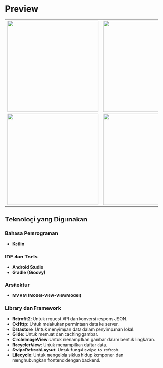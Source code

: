 # Preview

<table>
  <tr>
    <td><img src="https://github.com/user-attachments/assets/85975582-8366-4a85-b2fa-737cf7d753ae" width="300" /></td>
    <td><img src="https://github.com/user-attachments/assets/ac30666c-15e3-4d60-a224-0d04a8757956" width="300" /></td>
    <td><img src="https://github.com/user-attachments/assets/456faf4f-d03d-424d-ad66-2fc1e30ba820" width="300" /></td>
  </tr>
  <tr>
    <td><img src="https://github.com/user-attachments/assets/4fe2fd5c-edf2-4ab0-8bc5-6da4022526f7" width="300" /></td>
    <td><img src="https://github.com/user-attachments/assets/0e399984-20d7-40e8-a82d-6b75aaa3b392" width="300" /></td>
    <td><img src="https://github.com/user-attachments/assets/682d0613-3fc3-4075-a174-e221c8eda855" width="300" /></td>
  </tr>
</table>



## Teknologi yang Digunakan

<h3>Bahasa Pemrograman</h3>
<ul>
  <li><strong>Kotlin</strong></li>
</ul>

<h3>IDE dan Tools</h3>
<ul>
  <li><strong>Android Studio</strong></li>
  <li><strong>Gradle (Groovy)</strong></li>
</ul>

<h3>Arsitektur</h3>
<ul>
  <li><strong>MVVM (Model-View-ViewModel)</strong></li>
</ul>

<h3>Library dan Framework</h3>
<ul>
  <li><strong>Retrofit2</strong>: Untuk request API dan konversi respons JSON.</li>
  <li><strong>OkHttp</strong>: Untuk melakukan permintaan data ke server.</li>
  <li><strong>Datastore</strong>: Untuk menyimpan data dalam penyimpanan lokal.</li>
  <li><strong>Glide</strong>: Untuk memuat dan caching gambar.</li>
  <li><strong>CircleImageView</strong>: Untuk menampilkan gambar dalam bentuk lingkaran.</li>
  <li><strong>RecyclerView</strong>: Untuk menampilkan daftar data.</li>
  <li><strong>SwipeRefreshLayout</strong>: Untuk fungsi swipe-to-refresh.</li>
  <li><strong>Lifecycle</strong>: Untuk mengelola siklus hidup komponen dan menghubungkan frontend dengan backend.</li>
</ul>
 

 
 
 



